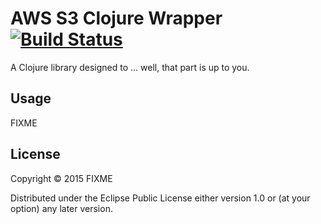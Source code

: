# AWS S3 Clojure Wrapper [![Build Status](https://travis-ci.org/lamuria/clj-aws-s3.svg?branch=master)](https://travis-ci.org/lamuria/clj-aws-s3)


A Clojure library designed to ... well, that part is up to you.

## Usage

FIXME

## License

Copyright © 2015 FIXME

Distributed under the Eclipse Public License either version 1.0 or (at
your option) any later version.
